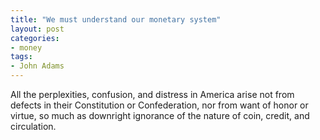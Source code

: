 ```yaml
---
title: "We must understand our monetary system"
layout: post
categories:
- money
tags:
- John Adams
---
```


All the perplexities, confusion, and distress in America arise not from defects in their Constitution or Confederation, nor from want of honor or virtue, so much as downright ignorance of the nature of coin, credit, and circulation.

